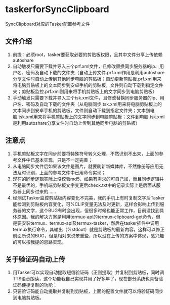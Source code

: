 # taskerforSyncClipboard
SyncClipboard对应的Tasker配置参考文件

## 文件介绍
1. 前提：必须root，tasker要获取必要的剪贴板权限，且其中文件分享上传依赖autoshare
2. 自动触发只需要下载并导入三个prf.xml文件，且修改替换同步服务器的ip、用户名、密码及自动下载的文件夹（自动上传文件.prf.xml作用是利用autoshare分享文件时自动上传到其他同步电脑的剪贴板；自动更新剪贴板.prf.xml用来将电脑剪贴板上的文本同步到安卓手机的剪贴板，文件则自动下载到指定文件夹；剪贴板监控.prf.xml则用来将手机剪贴板上的文字同步到电脑剪贴板）
3. 手动触发只需要下载并导入三个tsk.xml文件，且修改替换同步服务器的ip、用户名、密码及自动下载的文件夹（从电脑同步.tsk.xml用来将电脑剪贴板上的文本同步到安卓手机的剪贴板，文件则自动下载到指定文件夹；文本到电脑.tsk.xml用来将手机剪贴板上的文字同步到电脑剪贴板；文件到电脑.tsk.xml是利用autoshare分享文件时自动上传到其他同步电脑的剪贴板）

## 注意点
1. 手机剪贴板文字在同步前要将特殊符号转义处理，不然识别不出来，上面的参考文件中已基本实现，只是不一定完善；
2. 从电脑同步文件后如果该文件是图片，就要刷新新媒体库，不然像册等应用无法及时识别，上面的参考文件中已用命令实现；
3. 现在的同步逻辑实际上没校验md5，如果有需求的可自己加，而且同步逻辑并不是最优的，手机端剪贴板文字变更后check.txt中的记录实际上是后面从服务器上同步过来的……
4. 经测试Tasker监控剪贴板内容变化不完美，我的手机上有时复制文字后Tasker能检测到剪贴板内容变化，可%CLIP变量无法及时更新，这样会影响上传到服务器的文字，这个BUG有时会出现，但很多时候也能正常工作，目前没找到具体原因。我的解决方案是利用termux-api的termux-clipboard-get命令，但是要安装termux、termux-api及termux-tasker，然后在tasker插件中调用termux执行命令，其输出（%stdout）就是剪贴板的最新内容，这样可以修正前面所说的BUG，但是相对来说笨重些，所以没在上传的方案中体现，感兴趣的可以按我提的思路实现。
         
## 关于验证码自动上传
1. 用Tasker可以实现自动提取短信验证码（正则提取）并复制到剪贴板，同时调TTS语音朗读，这个功能我自己实现并用了好多年了，现在部分系统也具备验证码便捷复制的功能；
2. 只要验证码能自动提取并复制到剪贴板，上面的配置文件就可以将验证码同步到电脑剪贴板。
